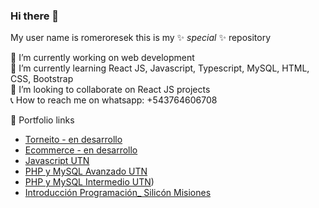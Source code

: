 ### Hi there 👋


My user name is romeroresek this is my ✨ _special_ ✨ repository<br>

🔭 I’m currently working on web development<br>
🌱 I’m currently learning React JS, Javascript, Typescript, MySQL, HTML, CSS, Bootstrap<br>
👯 I’m looking to collaborate on React JS projects<br>
📞 How to reach me on whatsapp: +543764606708<br>

💼 Portfolio links<br>

- [Torneito - en desarrollo](http://torneito.com.ar)<br>
- [Ecommerce - en desarrollo](http://portafolio.ar/ecommerce_utn/)<br>
- [Javascript UTN](http://portafolio.ar/javascript_utn/)<br>
- [PHP y MySQL Avanzado UTN](http://portafolio.ar/php_avanzado_utn/)<br>
- [PHP y MySQL Intermedio UTN](http://portafolio.ar/php_intermedio_utn))<br>
- [Introducción Programación_ Silicón Misiones](http://portafolio.ar/intro_siliconMisiones/)<br>
